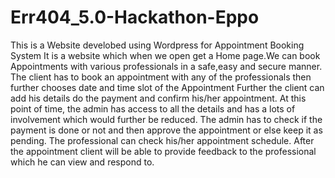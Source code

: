 # Err404_5.0-Hackathon-Eppo
This is a Website develobed using Wordpress for Appointment Booking System
It is a website which when we open get a Home page.We can book Appointments with various professionals in a safe,easy and secure manner.
The client has to book an appointment with any of the professionals then further chooses date and time slot of the Appointment
Further the client can add his details do the payment and confirm his/her appointment.
At this point of time, the admin has access to all the details and has a lots of involvement which would further be reduced.
The admin has to check if the payment is done or not and then approve the appointment or else keep it as pending.
The professional can check his/her appointment schedule.
After the appointment client will be able to provide feedback to the professional which he can view and respond to.

